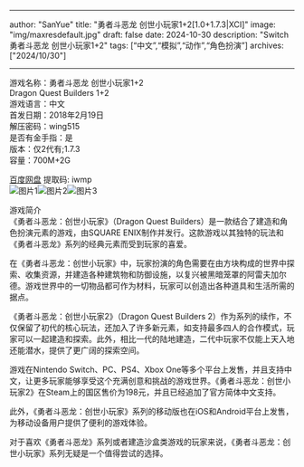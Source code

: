 
---
author: "SanYue"
title: "勇者斗恶龙 创世小玩家1+2[1.0+1.7.3|XCI]"
image: "img/maxresdefault.jpg"
draft: false
date: 2024-10-30
description: "Switch 勇者斗恶龙 创世小玩家1+2"
tags: [“中文”,“模拟”,“动作”,“角色扮演”]
archives: ["2024/10/30"]

---

游戏名称：勇者斗恶龙 创世小玩家1+2   
Dragon Quest Builders 1+2    
游戏语言：中文  
首发日期：2018年2月19日  
解压密码：wing515  
是否有金手指：是  
版本：仅2代有;1.7.3   
容量：700M+2G

[百度网盘](https://pan.baidu.com/s/1nkGeMrMD-HZESeCw9rFnNg) 提取码: iwmp  
![图片1](img/057975c03db8d.jpg)![图片2](img/6d56b4a595b5e5.jpg)![图片3](img/b6a0ce046023556fb5bfd.jpg)  

游戏简介  
《勇者斗恶龙：创世小玩家》（Dragon Quest Builders）是一款结合了建造和角色扮演元素的游戏，由SQUARE ENIX制作并发行。这款游戏以其独特的玩法和《勇者斗恶龙》系列的经典元素而受到玩家的喜爱。

在《勇者斗恶龙：创世小玩家》中，玩家扮演的角色需要在由方块构成的世界中探索、收集资源，并建造各种建筑物和防御设施，以复兴被黑暗笼罩的阿雷夫加尔德。游戏世界中的一切物品都可作为材料，玩家可以创造出各种道具和生活所需的据点。

《勇者斗恶龙：创世小玩家2》（Dragon Quest Builders 2）作为系列的续作，不仅保留了初代的核心玩法，还加入了许多新元素，如支持最多四人的合作模式，玩家可以一起建造和探索。此外，相比一代的陆地建造，二代中玩家不仅能上天入地还能潜水，提供了更广阔的探索空间。

游戏在Nintendo Switch、PC、PS4、Xbox One等多个平台上发售，并且支持中文，让更多玩家能够享受这个充满创意和挑战的游戏世界。《勇者斗恶龙：创世小玩家2》在Steam上的国区售价为198元，并且已经追加了官方简体中文支持。

此外，《勇者斗恶龙：创世小玩家》系列的移动版也在iOS和Android平台上发售，为移动设备用户提供了便利的游戏体验。

对于喜欢《勇者斗恶龙》系列或者建造沙盒类游戏的玩家来说，《勇者斗恶龙：创世小玩家》系列无疑是一个值得尝试的选择。
